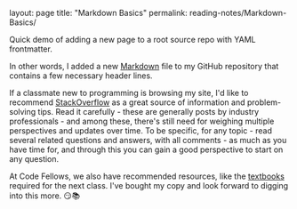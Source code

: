 layout: page
title: "Markdown Basics"
permalink: reading-notes/Markdown-Basics/

Quick demo of adding a new page to a root source repo with YAML frontmatter.

In other words, I added a new [Markdown](https://docs.github.com/en/get-started/writing-on-github/getting-started-with-writing-and-formatting-on-github/basic-writing-and-formatting-syntax) file to my GitHub repository that contains a few necessary header lines. 

If a classmate new to programming is browsing my site, I'd like to recommend [StackOverflow](https://stackoverflow.com/) as a great source of information and problem-solving tips.  Read it carefully - these are generally posts by industry professionals - and among these, there's still need for weighing multiple perspectives and updates over time.  To be specific, for any topic - read several related questions and answers, with all comments - as much as you have time for, and through this you can gain a good perspective to start on any question.  

At Code Fellows, we also have recommended resources, like the [textbooks](https://www.amazon.com/Web-Design-HTML-JavaScript-jQuery-dp-1118907442/dp/1118907442/ref=mt_other?_encoding=UTF8&me=&qid=) required for the next class.  I've bought my copy and look forward to digging into this more. :smirk::books: 
